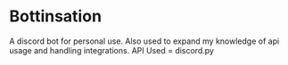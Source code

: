 # Bottinsation
A discord bot for personal use.
Also used to expand my knowledge of api usage and handling integrations.
API Used = discord.py 


